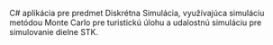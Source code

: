 C# aplikácia pre predmet Diskrétna Simulácia, využívajúca simuláciu metódou Monte Carlo pre turistickú úlohu a udalostnú simuláciu pre simulovanie dielne STK.
